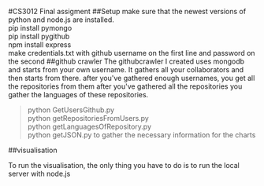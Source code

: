  #CS3012 Final assigment
 ##Setup
make sure that the newest versions of python and node.js are installed.
<br />pip install pymongo
<br />pip install pygithub
<br />npm install express
<br /> make credentials.txt with github username on the first line and password on the second
 ##github crawler
The githubcrawler I created uses mongodb and starts from your own username.
It gathers all your collaborators and then starts from there.
after you've gathered enough usernames, you get all the repositories from them
after you've gathered all the repositories you gather the languages of these repositories.
>python GetUsersGithub.py
><br />python getRepositoriesFromUsers.py
><br />python getLanguagesOfRepository.py
><br />python getJSON.py to gather the necessary information for the charts

 ##visualisation

To run the visualisation, the only thing you have to do is to run the local server with node.js
